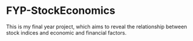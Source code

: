 # FYP-StockEconomics
This is my final year project, which aims to reveal the relationship between stock indices and economic and financial factors.

